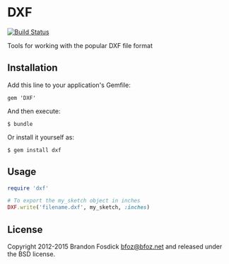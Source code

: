 # DXF

[![Build Status](https://travis-ci.org/bfoz/dxf-ruby.png)](https://travis-ci.org/bfoz/dxf-ruby)

Tools for working with the popular DXF file format

## Installation

Add this line to your application's Gemfile:

    gem 'DXF'

And then execute:

    $ bundle

Or install it yourself as:

    $ gem install dxf

## Usage

```ruby
require 'dxf'

# To export the my_sketch object in inches
DXF.write('filename.dxf', my_sketch, :inches)
```

License
-------

Copyright 2012-2015 Brandon Fosdick <bfoz@bfoz.net> and released under the BSD license.
